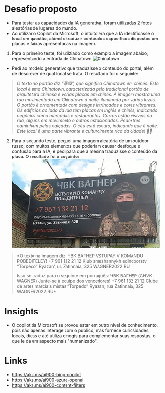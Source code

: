 # Desafio proposto

- Para testar as capacidades da IA generativa, foram utilizadas 2 fotos aleatórias de lugares do mundo.
- Ao utilizar o Copilot da Microsoft, o intuito era que a IA identificasse o local em questão, alémd e traduzir conteudos especificos dispostos em placas e faixas apresentadas na imagem.

1. Para o primeiro teste, foi utilziado como exemplo a imagem abaixo, representando a entrada de Chinatown
![Chinatown](chinatown.png)

- Pedi ao modelo generativo que traduzisse o conteudo do portal, além de descrever de qual local se trata. O resultado foi o seguinte:

> *O texto no portão diz “華埠”, que significa Chinatown em chinês. Este local é uma Chinatown, caracterizada pelo tradicional portão de arquitetura chinesa e várias placas em chinês. A imagem mostra uma rua movimentada em Chinatown à noite, iluminada por várias luzes. O portão é ornamentado com designs intrincados e cores vibrantes. Os edifícios ao lado da rua têm placas em inglês e chinês, indicando negócios como mercados e restaurantes. Carros estão visíveis na rua, alguns em movimento e outros estacionados. Pedestres caminham pelas calçadas. O céu está escuro, indicando que é noite. Este local é uma parte vibrante e culturalmente rica da cidade! 🏮🌃*

2. Para o segundo teste, peguei uma imagem aleatória de um outdoor russo, com muitos elementos que poderiam causar desfoque e confusão para a IA, e pedi para que a mesma traduzisse o conteúdo da placa. O resultado foi o seguinte:
   ![Random Russian Outdoor](russia.png)

> *O texto na imagem diz:
> ЧВК ВАГНЕР
> VSTUPAY V KOMANDU POBEDITELEY!
> +7 961 132 21 12
> Klub smeshannykh edinoborstv “Torpedo”
> Ryazan’, ul. Zatinnaia, 325
> WAGNER2022.RU
>
> Isso se traduz para o seguinte em português:
> ЧВК ВАГНЕР (CHVK WAGNER)
> Junte-se à equipe dos vencedores!
> +7 961 132 21 12
> Clube de artes marciais mistas “Torpedo”
> Ryazan, rua Zatinnaia, 325
> WAGNER2022.RU*

# Insights

- O copilot da Microsoft se provou estar em outro nivel de conhecimento, pois não apenas interage com o publico, mas fornece curiosidades, locais, dicas e até utiliza emogis para complementar suas respostas, o que le da um aspecto mais "humanizado".

# Links

- <https://aka.ms/ai900-bing-copilot>
- <https://aka.ms/ai900-azure-openai>
- <https://aka.ms/ai900-content-filters>
